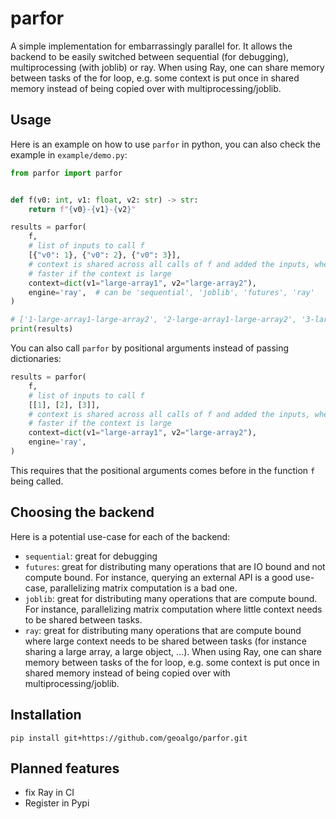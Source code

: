 # parfor

A simple implementation for embarrassingly parallel for. 
It allows the backend to be easily switched between sequential (for debugging), multiprocessing (with joblib) or ray.
When using Ray, one can share memory between tasks of the for loop, e.g. some context is put once in shared memory
instead of being copied over with multiprocessing/joblib.


## Usage

Here is an example on how to use `parfor` in python, you can also check the example in `example/demo.py`:

```python
from parfor import parfor


def f(v0: int, v1: float, v2: str) -> str:
    return f"{v0}-{v1}-{v2}"

results = parfor(
    f,
    # list of inputs to call f
    [{"v0": 1}, {"v0": 2}, {"v0": 3}],
    # context is shared across all calls of f and added the inputs, when using Ray, shared memory is used which is
    # faster if the context is large
    context=dict(v1="large-array1", v2="large-array2"),
    engine='ray',  # can be 'sequential', 'joblib', 'futures', 'ray'
)

# ['1-large-array1-large-array2', '2-large-array1-large-array2', '3-large-array1-large-array2']
print(results)
```

You can also call `parfor` by positional arguments instead of passing dictionaries:

```python
results = parfor(
    f,
    # list of inputs to call f
    [[1], [2], [3]],
    # context is shared across all calls of f and added the inputs, when using Ray, shared memory is used which is
    # faster if the context is large
    context=dict(v1="large-array1", v2="large-array2"),
    engine='ray',
)
```
This requires that the positional arguments comes before in the function `f` being called.

## Choosing the backend

Here is a potential use-case for each of the backend:
* `sequential`: great for debugging
* `futures`: great for distributing many operations that are IO bound and not compute bound. For instance, querying an
  external API is a good use-case, parallelizing matrix computation is a bad one.
* `joblib`: great for distributing many operations that are compute bound. For instance, parallelizing matrix 
computation where little context needs to be shared between tasks.
* `ray`: great for distributing many operations that are compute bound where large context needs to be shared between
  tasks (for instance sharing a large array, a large object, ...). When using Ray, one can share memory between tasks
  of the for loop, e.g. some context is put once in shared memory instead of being copied over with 
multiprocessing/joblib.

## Installation
```
pip install git+https://github.com/geoalgo/parfor.git
```

## Planned features
* fix Ray in CI
* Register in Pypi
